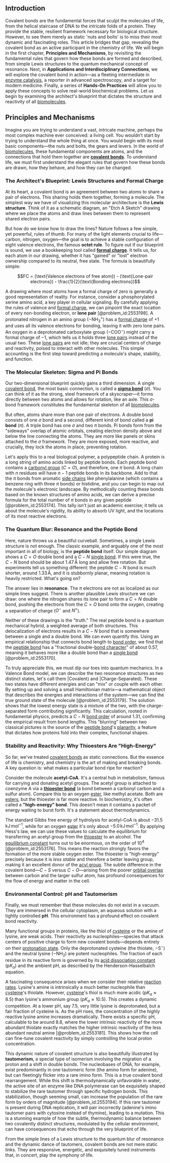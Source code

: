 ## Introduction
Covalent bonds are the fundamental forces that sculpt the molecules of life, from the helical staircase of DNA to the intricate folds of a protein. They provide the stable, resilient framework necessary for biological structure. However, to see them merely as static 'nuts and bolts' is to miss their most dynamic and fascinating roles. This article bridges that gap, revealing the covalent bond as an active participant in the chemistry of life. We will begin in the first chapter, **Principles and Mechanisms**, by revisiting the fundamental rules that govern how these bonds are formed and described, from simple Lewis structures to the quantum mechanical concept of resonance. Next, in **Applications and Interdisciplinary Connections**, we will explore the covalent bond in action—as a fleeting intermediate in [enzyme catalysis](@article_id:145667), a reporter in advanced spectroscopy, and a target for modern medicine. Finally, a series of **Hands-On Practices** will allow you to apply these concepts to solve real-world biochemical problems. Let us begin by examining the architect's blueprint that dictates the structure and reactivity of all [biomolecules](@article_id:175896).

## Principles and Mechanisms

Imagine you are trying to understand a vast, intricate machine, perhaps the most complex machine ever conceived: a living cell. You wouldn’t start by trying to understand the whole thing at once. You would begin with its most basic components—the nuts and bolts, the gears and levers. In the world of [biomolecules](@article_id:175896), these fundamental components are atoms, and the connections that hold them together are **[covalent bonds](@article_id:136560)**. To understand life, we must first understand the elegant rules that govern how these bonds are drawn, how they behave, and how they can be changed.

### The Architect's Blueprint: Lewis Structures and Formal Charge

At its heart, a covalent bond is an agreement between two atoms to share a pair of electrons. This sharing holds them together, forming a molecule. The simplest way we have of visualizing this molecular architecture is the **Lewis structure**. Think of it as a schematic diagram, an "Etch A Sketch" drawing where we place the atoms and draw lines between them to represent shared electron pairs.

But how do we know how to draw the lines? Nature follows a few simple, yet powerful, rules of thumb. For many of the light elements crucial to life—carbon, nitrogen, oxygen—the goal is to achieve a stable configuration of eight valence electrons, the famous **octet rule**. To figure out if our blueprint is sound, we use a bookkeeping tool called **[formal charge](@article_id:139508)**. It tells us, for each atom in our drawing, whether it has "gained" or "lost" electron ownership compared to its neutral, free state. The formula is beautifully simple:

$$FC = (\text{Valence electrons of free atom}) - (\text{Lone-pair electrons}) - \frac{1}{2}(\text{Bonding electrons})$$

A drawing where most atoms have a formal charge of zero is generally a good representation of reality. For instance, consider a phosphorylated serine amino acid, a key player in cellular signaling. By carefully applying the rules of valence and [formal charge](@article_id:139508), we can pinpoint the exact location of every non-bonding electron, or **lone pair** [@problem_id:2553198]. A protonated nitrogen in an amino group ($-\text{NH}_3^+$) has a [formal charge](@article_id:139508) of $+1$ and uses all its valence electrons for bonding, leaving it with zero lone pairs. An oxygen in a deprotonated carboxylate group ($-\text{COO}^-$) might carry a formal charge of $-1$, which tells us it holds three [lone pairs](@article_id:187868) instead of the usual two. These [lone pairs](@article_id:187868) are not idle; they are crucial centers of charge and reactivity, poised to interact with other molecules. This simple accounting is the first step toward predicting a molecule's shape, stability, and function.

### The Molecular Skeleton: Sigma and Pi Bonds

Our two-dimensional blueprint quickly gains a third dimension. A single [covalent bond](@article_id:145684), the most basic connection, is called a **[sigma bond](@article_id:141109)** ($\sigma$). You can think of it as the strong, steel framework of a skyscraper—it forms directly between two atoms and allows for rotation, like an axle. This $\sigma$-bond framework constitutes the fundamental skeleton of all [biomolecules](@article_id:175896).

But often, atoms share more than one pair of electrons. A double bond consists of one $\sigma$ bond and a second, different kind of bond called a **pi bond** ($\pi$). A triple bond has one $\sigma$ and two $\pi$ bonds. Pi bonds form from the "sideways" overlap of atomic orbitals, creating electron density above and below the line connecting the atoms. They are more like panels or skins attached to the $\sigma$ framework. They are more exposed, more reactive, and crucially, they lock the atoms in place, preventing rotation.

Let's apply this to a real biological polymer, a polypeptide chain. A protein is a long string of amino acids linked by peptide bonds. Each peptide bond contains a [carbonyl group](@article_id:147076) ($C=O$), and therefore, one $\pi$ bond. A long chain with $n$ residues will have $n-1$ peptide bonds in its backbone. Add to that the $\pi$ bonds from aromatic [side chains](@article_id:181709) like phenylalanine (which contains a benzene ring with three $\pi$ bonds) or histidine, and you can begin to map out the molecule's electronic landscape. By methodically counting these bonds based on the known structures of amino acids, we can derive a precise formula for the total number of $\pi$ bonds in any given peptide [@problem_id:2553174]. This tally isn't just an academic exercise; it tells us about the molecule's rigidity, its ability to absorb UV light, and the locations of its most reactive electrons.

### The Quantum Blur: Resonance and the Peptide Bond

Here, nature throws us a beautiful curveball. Sometimes, a single Lewis structure is not enough. The classic example, and arguably one of the most important in all of biology, is the **peptide bond** itself. Our simple diagram shows a $C=O$ double bond and a $C-N$ [single bond](@article_id:188067). If this were true, the $C-N$ bond should be about $1.47\,\text{\AA}$ long and allow free rotation. But experiments tell us something different: the peptide $C-N$ bond is much shorter, around $1.33\,\text{\AA}$, and it is stubbornly planar, meaning rotation is heavily restricted. What's going on?

The answer lies in **resonance**. The $\pi$ electrons are not as localized as our simple lines suggest. There is another plausible Lewis structure we can draw: one where the nitrogen shares its lone pair to form a $C=N$ double bond, pushing the electrons from the $C=O$ bond onto the oxygen, creating a separation of charge ($O^-$ and $N^+$).

Neither of these drawings is the "truth." The real peptide bond is a quantum mechanical hybrid, a weighted average of both structures. This delocalization of electrons results in a $C-N$ bond that is somewhere between a single and a double bond. We can even quantify this. Using an empirical relationship that connects bond length to [bond order](@article_id:142054), we find that the [peptide bond](@article_id:144237) has a "fractional double-[bond character](@article_id:157265)" of about 0.57, meaning it behaves more like a double bond than a [single bond](@article_id:188067) [@problem_id:2553170].

To truly appreciate this, we must dip our toes into quantum mechanics. In a Valence Bond model, we can describe the two resonance structures as two distinct states, let's call them $\lvert \text{Covalent} \rangle$ and $\lvert \text{Charge-Separated} \rangle$. These two states have different energies and can "mix" or couple with each other. By setting up and solving a small Hamiltonian matrix—a mathematical object that describes the energies and interactions of the system—we can find the true ground state of the molecule [@problem_id:2553179]. The solution shows that the lowest energy state is a mixture of the two, with the charge-separated form contributing significantly. This calculation, rooted in fundamental physics, predicts a $C-N$ [bond order](@article_id:142054) of around $1.31$, confirming the empirical result from bond lengths. This "blurring" between two classical pictures is the source of the [peptide bond](@article_id:144237)'s [planarity](@article_id:274287), a feature that dictates how proteins fold into their complex, functional shapes.

### Stability and Reactivity: Why Thioesters Are "High-Energy"

So far, we've treated [covalent bonds](@article_id:136560) as static connections. But the essence of life is chemistry, and chemistry is the art of making and breaking bonds. A key question is: what makes a particular bond ripe for reaction?

Consider the molecule **acetyl-CoA**. It's a central hub in metabolism, famous for carrying and donating acetyl groups. The acetyl group is attached to coenzyme A via a **[thioester bond](@article_id:173316)** (a bond between a carbonyl carbon and a sulfur atom). Compare this to an oxygen [ester](@article_id:187425), like methyl acetate. Both are [esters](@article_id:182177), but the thioester is far more reactive. In biochemistry, it's often called a **"high-energy" bond**. This doesn't mean it contains a packet of energy waiting to burst forth. It's a statement about thermodynamics.

The standard Gibbs free energy of hydrolysis for acetyl-CoA is about $-31.5\,\mathrm{kJ\,mol}^{-1}$, while for an oxygen [ester](@article_id:187425) it's only about $-5.0\,\mathrm{kJ\,mol}^{-1}$. By applying Hess's law, we can use these values to calculate the equilibrium for transferring an acetyl group from the [thioester](@article_id:198909) to an alcohol. The [equilibrium constant](@article_id:140546) turns out to be enormous, on the order of $10^4$ [@problem_id:2553176]. This means the reaction strongly favors the formation of the more stable oxygen ester. The thioester is "high-energy" precisely because it is *less stable* and therefore a better leaving group, making it an excellent donor of the [acyl group](@article_id:203662). The subtle difference in the covalent bond—$C-S$ versus $C-O$—arising from the poorer [orbital overlap](@article_id:142937) between carbon and the larger sulfur atom, has profound consequences for the flow of energy and matter in the cell.

### Environmental Control: pH and Tautomerism

Finally, we must remember that these molecules do not exist in a vacuum. They are immersed in the cellular cytoplasm, an aqueous solution with a tightly controlled **pH**. This environment has a profound effect on covalent bond reactivity.

Many functional groups in proteins, like the thiol of [cysteine](@article_id:185884) or the amine of lysine, are weak acids. Their reactivity as nucleophiles—species that attack centers of positive charge to form new covalent bonds—depends entirely on their [protonation state](@article_id:190830). Only the deprotonated cysteine (the thiolate, $-\text{S}^-$) and the neutral lysine ($-\text{NH}_2$) are potent nucleophiles. The fraction of each residue in its reactive form is governed by its [acid dissociation constant](@article_id:137737) ($\mathrm{p}K_a$) and the ambient pH, as described by the Henderson-Hasselbalch equation.

A fascinating consequence arises when we consider their relative [reaction rates](@article_id:142161). Lysine's amine is intrinsically a much better nucleophile than [cysteine](@article_id:185884)'s thiolate. However, [cysteine](@article_id:185884)'s thiol is much more acidic ($\mathrm{p}K_a \approx 8.5$) than lysine's ammonium group ($\mathrm{p}K_a \approx 10.5$). This creates a dynamic competition. At a lower pH, say 7.5, very little lysine is deprotonated, but a fair fraction of cysteine is. As the pH rises, the concentration of the highly reactive lysine amine increases dramatically. There exists a specific pH, calculable to be around 8.8, where the lower intrinsic reactivity of the more abundant thiolate exactly matches the higher intrinsic reactivity of the less abundant neutral amine [@problem_id:2553181]. This shows how the cell can fine-tune covalent reactivity by simply controlling the local proton concentration.

This dynamic nature of covalent structure is also beautifully illustrated by **tautomerism**, a special type of isomerism involving the migration of a proton and a shift in double bonds. The nucleobases of DNA, for example, exist predominantly in one tautomeric form (the amino form for adenine), but can fleetingly flicker into a rare imino form. This is a true covalent bond rearrangement. While this shift is thermodynamically unfavorable in water, the active site of an enzyme like DNA polymerase can be exquisitely shaped to stabilize the rare tautomer through specific hydrogen bonds. This stabilization, though seeming small, can increase the population of the rare form by orders of magnitude [@problem_id:2553194]. If this rare tautomer is present during DNA replication, it will pair incorrectly (adenine's imino tautomer pairs with cytosine instead of thymine), leading to a mutation. This is a stunning example of how the subtle, thermodynamic balance between two covalently distinct structures, modulated by the cellular environment, can have consequences that echo through the very blueprint of life.

From the simple lines of a Lewis structure to the quantum blur of resonance and the dynamic dance of tautomers, covalent bonds are not mere static links. They are responsive, energetic, and exquisitely tuned instruments that, in concert, play the symphony of life.